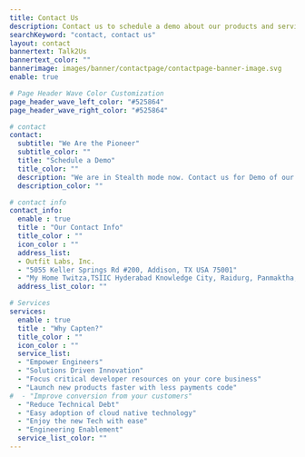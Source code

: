 ```yaml
---
title: Contact Us
description: Contact us to schedule a demo about our products and services.
searchKeyword: "contact, contact us"
layout: contact
bannertext: Talk2Us
bannertext_color: ""
bannerimage: images/banner/contactpage/contactpage-banner-image.svg
enable: true

# Page Header Wave Color Customization
page_header_wave_left_color: "#525864"
page_header_wave_right_color: "#525864"

# contact
contact:
  subtitle: "We Are the Pioneer"
  subtitle_color: ""
  title: "Schedule a Demo"
  title_color: ""
  description: "We are in Stealth mode now. Contact us for Demo of our Product(s) and Services."
  description_color: ""

# contact info
contact_info:
  enable : true
  title : "Our Contact Info"
  title_color : ""
  icon_color : ""
  address_list:
  - Outfit Labs, Inc.
  - "5055 Keller Springs Rd #200, Addison, TX USA 75001"
  - "My Home Twitza,TSIIC Hyderabad Knowledge City, Raidurg, Panmaktha, Rangareddy, Telangana, India 500081"
  address_list_color: ""

# Services
services:
  enable : true
  title : "Why Capten?"
  title_color : ""
  icon_color : ""
  service_list:
  - "Empower Engineers"
  - "Solutions Driven Innovation"
  - "Focus critical developer resources on your core business"
  - "Launch new products faster with less payments code"
#  - "Improve conversion from your customers"
  - "Reduce Technical Debt"
  - "Easy adoption of cloud native technology"
  - "Enjoy the new Tech with ease"
  - "Engineering Enablement"
  service_list_color: ""
---
```

